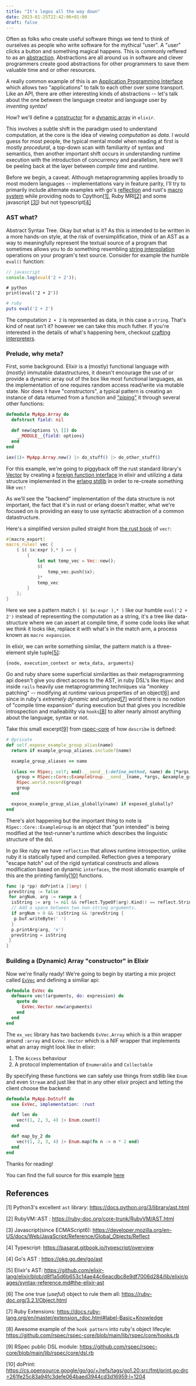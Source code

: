 ```yaml
---
title: "It's legos all the way down"
date: 2023-01-25T22:42:06+01:00
draft: false
---
```


Often as folks who create useful software things we tend to think of ourselves as people who write software for the mythical "user". A "user" clicks a button and
something magical happens. This is commonly reffered to as an [abstraction](https://en.wikipedia.org/wiki/Abstraction_(computer_science)).
Abstractions are all around us in software and clever programmers create good abstractions for other programmers to save them valuable time and or other resources.

A really common example of this is an [Application Programming Interface](https://en.wikipedia.org/wiki/API) which allows two "applications" to talk to each other over
some transport. Like an API, there are other interesting kinds of abstractions -- let's talk about the one between the language creator and language user by _inventing
syntax!_

How? we'll define a [constructor](https://en.wikipedia.org/wiki/Constructor_(object-oriented_programming)) for a [dynamic array](https://en.wikipedia.org/wiki/Dynamic_array) in `elixir`.

This involves a subtle shift in the paradigm used to understand computation, at the core is the idea of viewing _computation_ as _data_. I would guess for most people,
the typical mental model when reading at first is mostly _procedural_, a top-down scan with familiarity of syntax and semantics, then another important shift occurs in
understanding runtime execution with the introduction of concurrency and parallelism, here we'll be peeling back at the layer between _compile time_ and _runtime_.

Before we begin, a caveat. Although metaprogramming applies broadly to most modern languages -- implementations vary in feature parity, I'll try to primarily include alternate examples with go's [reflection](https://go.dev/blog/laws-of-reflection) and rust's [macro system](https://doc.rust-lang.org/book/ch19-06-macros.html) while providing nods to Cpython[[1]](#references), Ruby MRI[[2]](#references) and some javascript [[3]](#references)) but not typescript[[4]](#references)

### AST what?

Abstract Syntax Tree. Okay but what is it? As this is intended to be written in a more hands-on style, at the risk
of oversimplification, think of an AST as a way to meaningfully represent the textual source of a program that sometimes allows you to do something resembling [string interpolation](https://en.wikipedia.org/wiki/String_interpolation) operations on your program's text source. Consider for example the humble `eval()` function:

```javascript
// javascript
console.log(eval('2 + 2'));
```

```python3
# python
print(eval('2 + 2'))
```

```ruby
# ruby
puts eval('2 + 2')
```

The computation `2 + 2` is represented as data, in this case a `string`. That's kind of neat isn't it? however we can take this much futher.
If you're interested in the details of what's happening here, checkout [crafting interpreters](https://craftinginterpreters.com/).

### Prelude, why meta?

First, some background. Elixir is a (mostly) functional language with (mostly) immutable datastructures, it doesn't encourage the use of
or provide a dynamic array out of the box like most functional languages, as the implementation of one
requires random access read/write via mutable state. Nor does it have "constructors", a typical pattern is creating an instance of data returned from
a function and ["piping"](https://elixirschool.com/en/lessons/basics/pipe_operator) it through several other functions:

```elixir
defmodule MyApp.Array do
  defstruct field: nil

  def new(options \\ []) do
    __MODULE__{field: options}
  end
end

iex(1)> MyApp.Array.new() |> do_stuff() |> do_other_stuff()
```

For this example, we're going to piggyback off the rust standard library's [Vector](https://doc.rust-lang.org/std/vec/struct.Vec.html) by
creating a [foreign function interface](https://en.wikipedia.org/wiki/Foreign_function_interface) in elixir and utilizing a data structure implemented in the [erlang stdlib](https://www.erlang.org/doc/man/array.html) in order to re-create something like `vec!`

As we'll see the "backend" implementation of the data structure is not important, the fact that it's in rust or erlang doesn't matter, what we're focused on is providing an easy to use syntactic abstraction
of a common datastructure.

Here's a simplified version pulled straight from [the rust book](https://doc.rust-lang.org/book/ch19-06-macros.html) of `vec!`:

```rust
#[macro_export]
macro_rules! vec {
    ( $( $x:expr ),* ) => {
        {
            let mut temp_vec = Vec::new();
            $(
                temp_vec.push($x);
            )*
            temp_vec
        }
    };
}
```

Here we see a pattern match `( $( $x:expr ),* )` like our humble `eval('2 + 2')` instead of representing the computation as a string, it's a tree like data-structure
where we can assert at compile time, if some code looks like what we think it looks like, replace it with what's in the match arm,
a process known as `macro expansion`.

In elixir, we can write something similar, the pattern match is a three-element style tuple[[5]](#references):

`{node, execution_context or meta_data, arguments}`

Go and ruby share some superficial similarities as their metaprogramming api doesn't give you direct access to the AST, in ruby DSL's like `RSpec` and inside `rails` heavily use metaprogramming techniques via "monkey patching" -- modifying at _runtime_ various
properties of an object[[6]](#references) and since in ruby's _extremely dynamic_ and _untyped_[[7]](#references) world there is no notion of "compile time expansion" during execution but that gives you incredible introspection and malleability via `hooks`[[8]](#references) to alter nearly almost anything about the language, syntax or not.

Take this small excerpt[[9]](#references) from [rspec-core](https://github.com/rspec/rspec-core) of how `describe` is defined:

```ruby
# @private
def self.expose_example_group_alias(name)
  return if example_group_aliases.include?(name)

  example_group_aliases << name

  (class << RSpec; self; end).__send__(:define_method, name) do |*args, &example_group_block|
    group = RSpec::Core::ExampleGroup.__send__(name, *args, &example_group_block)
    RSpec.world.record(group)
    group
  end

  expose_example_group_alias_globally(name) if exposed_globally?
end
```

There's alot happening but the important thing to note is `RSpec::Core::ExampleGroup` is an object that "pun intended" is being modified at the test-runner's runtime which describes the linguistic structure of the dsl.

In go like ruby we have `reflection` that allows runtime introspection, unlike ruby it is statically typed and compiled. Reflection gives a temporary "escape hatch" out of the rigid
syntatical constructs and allows modification based on dynamic `interfaces`, the most idiomatic example of this are the printing family[[10]](#references) functions.

```go
func (p *pp) doPrint(a []any) {
 prevString := false
 for argNum, arg := range a {
  isString := arg != nil && reflect.TypeOf(arg).Kind() == reflect.String
  // Add a space between two non-string arguments.
  if argNum > 0 && !isString && !prevString {
   p.buf.writeByte(' ')
  }
  p.printArg(arg, 'v')
  prevString = isString
 }
}
```

### Building a (Dynamic) Array "constructor" in Elixir

Now we're finally ready! We're going to begin by starting a mix project called [`ExVec`](https://github.com/hailelagi/ex_vec) and defining a similiar api:

```elixir
defmodule ExVec do
  defmacro vec!(arguments, do: expression) do
    quote do
      ExVec.Vector.new(arguments)
    end
  end
end
```

The `ex_vec` library has two backends `ExVec.Array` which is a thin wrapper around `:array` and `ExVec.Vector` which is a NIF wrapper that
implements what an array might look like in elixir:

1. The `Access` behaviour
2. A protocol implementation of `Enumerable` and `Collectable`

By specifying these functions we can safely use things from stdlib like `Enum` and even `Stream` and just like that in any other elixir project
and letting the client choose the backend:

```elixir
defmodule MyApp.DoStuff do
  use ExVec, implementation: :rust

  def len do
    vec!(1, 2, 3, 4) |> Enum.count()
  end

  def map_by_2 do
    vec!(1, 2, 3, 4) |> Enum.map(fn n -> n * 2 end)
  end
end
```

Thanks for reading!

You can find the full source for this example [here](https://github.com/hailelagi/ex_vec)

## References

[1] Python3's excellent `ast` library: <https://docs.python.org/3/library/ast.html>

[2] RubyVM::AST : <https://ruby-doc.org/core-trunk/RubyVM/AST.html>

[3] Javascript(since ECMAScript6): <https://developer.mozilla.org/en-US/docs/Web/JavaScript/Reference/Global_Objects/Reflect>

[4] Typescript: <https://basarat.gitbook.io/typescript/overview>

[4] Go's AST : <https://pkg.go.dev/go/ast>

[5] Elixir's AST: <https://github.com/elixir-lang/elixir/blob/d8f1a5d6b653c14ae44c6eacdbc8e9df7006d284/lib/elixir/pages/syntax-reference.md#the-elixir-ast>

[6] The one true (_useful_) object to rule them all: <https://ruby-doc.org/3.2.1/Object.html>

[7] Ruby Extensions: <https://docs.ruby-lang.org/en/master/extension_rdoc.html#label-Basic+Knowledge>

[8] Awesome example of the `hook pattern` into ruby's object lifecyle: <https://github.com/rspec/rspec-core/blob/main/lib/rspec/core/hooks.rb>

[9] RSpec public DSL module: <https://github.com/rspec/rspec-core/blob/main/lib/rspec/core/dsl.rb>

[10] doPrint: <https://cs.opensource.google/go/go/+/refs/tags/go1.20:src/fmt/print.go;drc=261fe25c83a94fc3defe064baed3944cd3d16959;l=1204>
